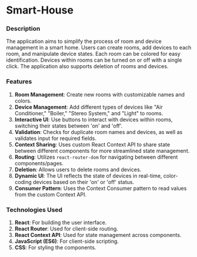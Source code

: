 # Smart-House

### Description
The application aims to simplify the process of room and device management in a smart home. Users can create rooms, add devices to each room, and manipulate device states. Each room can be colored for easy identification. Devices within rooms can be turned on or off with a single click. The application also supports deletion of rooms and devices.

### Features

1. **Room Management**: Create new rooms with customizable names and colors.
2. **Device Management**: Add different types of devices like "Air Conditioner," "Boiler," "Stereo System," and "Light" to rooms.
3. **Interactive UI**: Use buttons to interact with devices within rooms, switching their states between 'on' and 'off'.
4. **Validation**: Checks for duplicate room names and devices, as well as validates input for required fields.
5. **Context Sharing**: Uses custom React Context API to share state between different components for more streamlined state management.
6. **Routing**: Utilizes `react-router-dom` for navigating between different components/pages.
7. **Deletion**: Allows users to delete rooms and devices.
8. **Dynamic UI**: The UI reflects the state of devices in real-time, color-coding devices based on their 'on' or 'off' status.
9. **Consumer Pattern**: Uses the Context Consumer pattern to read values from the custom Context API.

### Technologies Used

1. **React**: For building the user interface.
2. **React Router**: Used for client-side routing.
3. **React Context API**: Used for state management across components.
4. **JavaScript (ES6)**: For client-side scripting.
5. **CSS**: For styling the components.

